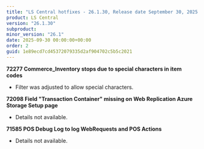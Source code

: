 ```yaml
---
title: "LS Central hotfixes - 26.1.30, Release date September 30, 2025 - Hotfixes"
product: LS Central
version: "26.1.30"
subproduct: 
minor_version: "26.1"
date: 2025-09-30 00:00:00+00:00
order: 2
guid: 1e89ecd7cd45372079335d2af904702c5b5c2021
---
```


<strong>72277 Commerce_Inventory stops due to special characters in item codes</strong>
<ul><li>Filter was adjusted to allow special characters.</li></ul>
<strong>72098 Field "Transaction Container" missing on Web Replication Azure Storage Setup page</strong>
<ul><li>Details not available.</li></ul>
<strong>71585 POS Debug Log to log WebRequests and POS Actions</strong>
<ul><li>Details not available.</li></ul>

